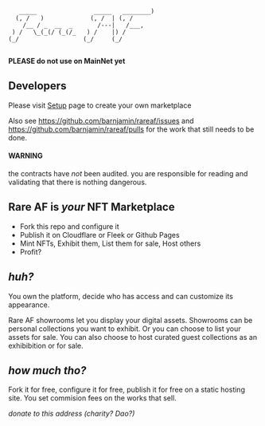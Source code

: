 ```

   _____                _____   ________) 
  (, /   )             (, /  | (, /       
    /__ / _  __  _       /---|   /___,    
 ) /   \_(_(/ (_(/_   ) /    |) /         
(_/                  (_/     (_/          
                                          

```

**PLEASE do not use on MainNet yet**

## Developers
Please visit  [Setup](https://github.com/barnjamin/rareaf/wiki/Setup) page to create your own marketplace

Also see https://github.com/barnjamin/rareaf/issues and https://github.com/barnjamin/rareaf/pulls for the work that still needs to be done.

#### WARNING #####
the contracts have _not_ been audited. you are responsible for reading and validating that there is nothing dangerous.


Rare AF is _your_ NFT Marketplace
----------------------------------

- Fork this repo and configure it
- Publish it on Cloudflare or Fleek or Github Pages
- Mint NFTs, Exhibit them, List them for sale, Host others
- Profit?


*huh?*
------

You own the platform, decide who has access and can customize its appearance. 

Rare AF showrooms let you display your digital assets.  Showrooms can be personal collections you want to exhibit. Or you can choose to list your assets for sale. You can also choose to host curated guest collections as an exhibibition or for sale. 


*how much tho?*
---------------

Fork it for free, configure it for free, publish it for free on a static hosting site. You set commision fees on the works that sell.


*donate to this address (charity? Dao?)*


